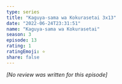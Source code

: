 ```yaml
---
type: series
title: "Kaguya-sama wa Kokurasetai 3x13"
date: "2022-06-24T23:31:51"
name: "Kaguya-sama wa Kokurasetai"
season: 3
episode: 13
rating: 1
ratingEmoji: ⭐️
share: false
---
```


*[No review was written for this episode]*
